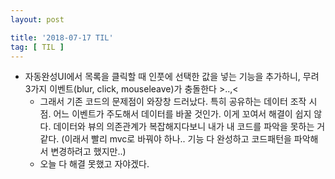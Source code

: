 ```yaml
---
layout: post

title: '2018-07-17 TIL'
tag: [ TIL ]
---
```


* 자동완성UI에서 목록을 클릭할 때 인풋에 선택한 값을 넣는 기능을 추가하니, 무려 3가지 이벤트(blur, click, mouseleave)가 충돌한다 >..,<
  * 그래서 기존 코드의 문제점이 와장창 드러났다. 특히 공유하는 데이터 조작 시점. 어느 이벤트가 주도해서 데이터를 바꿀 것인가. 이게 꼬여서 해결이 쉽지 않다. 데이터와 뷰의 의존관계가 복잡해지다보니 내가 내 코드를 파악을 못하는 거 같다. (이래서 빨리 mvc로 바꿔야 하나.. 기능 다 완성하고 코드패턴을 파악해서 변경하려고 했지만..)
  * 오늘 다 해결 못했고 자야겠다.
